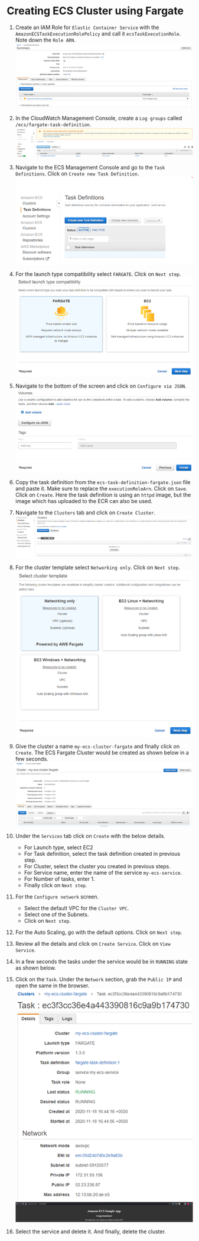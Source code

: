 # Creating ECS Cluster using Fargate

1. Create an IAM Role for `Elastic Container Service` with the `AmazonECSTaskExecutionRolePolicy` and call it `ecsTaskExecutionRole`. Note down the `Role ARN`.\
![](images/iam-ecs-task-execution-role.png)

1. In the CloudWatch Management Console, create a `Log groups` called `/ecs/fargate-task-definition`.
![](images/ecs-fargate-cloudwatch-loggroup.png)

1. Navigate to the ECS Management Console and go to the `Task Definitions`. Click on `Create new Task Definition`.\
![](images/new-ecs-task-definition.png)

1. For the launch type compatibility select `FARGATE`. Click on `Next step`.\
![](images/launch-type-compatibility-fargate.png)

1. Navigate to the bottom of the screen and click on `Configure via JSON`.\
![](images/configure-via-json.png)

1. Copy the task definition from the `ecs-task-definition-fargate.json` file and paste it. Make sure to replace the `executionRoleArn`. Click on `Save`. Click on `Create`. Here the task definition is using an `httpd` image, but the image which has uploaded to the ECR can also be used.

1. Navigate to the `Clusters` tab and click on `Create Cluster`.\
![](images/create-ecs-cluster.png)

1. For the cluster template select `Networking only`. Click on `Next step`.\
![](images/cluster-template-networking-only.png)

1. Give the cluster a name `my-ecs-cluster-fargate` and finally click on `Create`. The ECS Fargate Cluster would be created as shown below in a few seconds.\
![](images/ecs-fargate-cluster-created.png)

1. Under the `Services` tab click on `Create` with the below details.
    - For Launch type, select EC2
    - For Task definition, select the task definition created in previous step.
    - For Cluster, select the cluster you created in previous steps.
    - For Service name, enter the name of the service `my-ecs-service`.
    - For Number of tasks, enter 1.
    - Finally click on `Next step`.

1. For the `Configure network` screen.
    - Select the default VPC for the `Cluster VPC`.
    - Select one of the Subnets.
    - Click on `Next step`.

1. For the Auto Scaling, go with the default options. Click on `Next step`.

1. Review all the details and click on `Create Service`. Click on `View Service`.

1. In a few seconds the tasks under the service would be in `RUNNING` state as shown below.

1. Click on the `Task`. Under the `Network` section, grab the `Public IP` and open the same in the browser.
![](images/ecs-cluster-fargate-task-public-ip.png)
![](images/ecs-fargate-webpage-browser.png)

1. Select the service and delete it. And finally, delete the cluster.